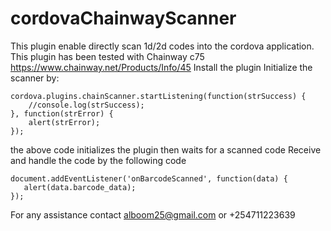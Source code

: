 # cordovaChainwayScanner
This plugin enable directly scan 1d/2d codes into the cordova application.
This plugin has been tested with Chainway c75 https://www.chainway.net/Products/Info/45
Install the plugin
Initialize the scanner by:

```
cordova.plugins.chainScanner.startListening(function(strSuccess) {
    //console.log(strSuccess);
}, function(strError) {
    alert(strError);
});  
```

the above code initializes the plugin then waits for a scanned code
Receive and handle the code by the following code

```
document.addEventListener('onBarcodeScanned', function(data) {     
   alert(data.barcode_data); 
});

```
For any assistance contact alboom25@gmail.com or +254711223639
